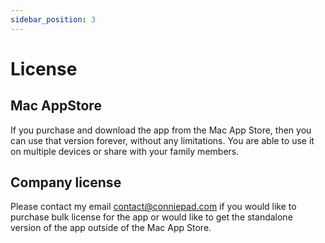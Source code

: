```yaml
---
sidebar_position: 3
---
```


# License

## Mac AppStore

If you purchase and download the app from the Mac App Store, then you can use that version forever, without any limitations. You are able to use it on multiple devices or share with your family members.

## Company license

Please contact my email [contact@conniepad.com](mailto:contact@conniepad.com) if you would like to purchase bulk license for the app or would like to get the standalone version of the app outside of the Mac App Store.
